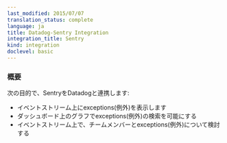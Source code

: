 ```yaml
---
last_modified: 2015/07/07
translation_status: complete
language: ja
title: Datadog-Sentry Integration
integration_title: Sentry
kind: integration
doclevel: basic
---
```


<!-- Connect Sentry to Datadog to:

* See exceptions in the stream, in real time
* Search for exceptions in your graphs
* Discuss exceptions with your team -->

### 概要


次の目的で、SentryをDatadogと連携します:

* イベントストリーム上にexceptions(例外)を表示します
* ダッシュボード上のグラフでexceptions(例外)の検索を可能にする
* イベントストリーム上で、チームメンバーとexceptions(例外)について検討する
